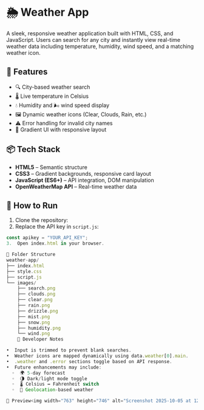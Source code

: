 # 🌦️ Weather App

A sleek, responsive weather application built with HTML, CSS, and JavaScript. Users can search for any city and instantly view real-time weather data including temperature, humidity, wind speed, and a matching weather icon.

## 🔧 Features

- 🔍 City-based weather search
- 🌡️ Live temperature in Celsius
- 💧 Humidity and 🌬️ wind speed display
- 🖼️ Dynamic weather icons (Clear, Clouds, Rain, etc.)
- ⚠️ Error handling for invalid city names
- 🎨 Gradient UI with responsive layout

## 📦 Tech Stack

- **HTML5** – Semantic structure
- **CSS3** – Gradient backgrounds, responsive card layout
- **JavaScript (ES6+)** – API integration, DOM manipulation
- **OpenWeatherMap API** – Real-time weather data

## 🚀 How to Run

1. Clone the repository:
2. Replace the API key in `script.js`:

```js
const apikey = "YOUR_API_KEY";
3.  Open index.html in your browser.

📁 Folder Structure
weather-app/
├── index.html
├── style.css
├── script.js
└── images/
    ├── search.png
    ├── clouds.png
    ├── clear.png
    ├── rain.png
    ├── drizzle.png
    ├── mist.png
    ├── snow.png
    ├── humidity.png
    └── wind.png
    🧠 Developer Notes

•  Input is trimmed to prevent blank searches.
•  Weather icons are mapped dynamically using data.weather[0].main.
•  .weather and .error sections toggle based on API response.
•  Future enhancements may include:
  ⁠◦  🌍 5-day forecast
  ⁠◦  🌗 Dark/light mode toggle
  ⁠◦  🌡️ Celsius ↔ Fahrenheit switch
  ⁠◦  📍 Geolocation-based weather

📸 Preview<img width="763" height="746" alt="Screenshot 2025-10-05 at 12 14 56 PM" src="https://github.com/user-attachments/assets/52ebd8c1-aa22-4a34-80bd-09dad173a263" />

```
